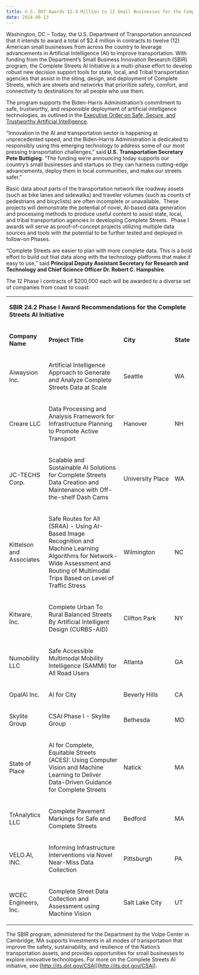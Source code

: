 ```yaml
---
title: U.S. DOT Awards $2.4 Million to 12 Small Businesses for the Complete Streets Artificial Intelligence Initiative
date: 2024-08-13
---
```


Washington, DC – Today, the U.S. Department of Transportation announced that it intends to award a total of $2.4 million in contracts to twelve (12) American small businesses from across the country to leverage advancements in Artificial Intelligence (AI) to improve transportation. With funding from the Department’s Small Business Innovation Research (SBIR) program, the Complete Streets AI Initiative is a multi-phase effort to develop robust new decision support tools for state, local, and Tribal transportation agencies that assist in the siting, design, and deployment of Complete Streets, which are streets and networks that prioritize safety, comfort, and connectivity to destinations for all people who use them. 

The program supports the Biden-Harris Administration’s commitment to safe, trustworthy, and responsible deployment of artificial intelligence technologies, as outlined in the [Executive Order on Safe, Secure, and Trustworthy Artificial Intelligence](https://www.whitehouse.gov/briefing-room/statements-releases/2023/10/30/fact-sheet-president-biden-issues-executive-order-on-safe-secure-and-trustworthy-artificial-intelligence/).   

“Innovation in the AI and transportation sector is happening at unprecedented speed, and the Biden-Harris Administration is dedicated to responsibly using this emerging technology to address some of our most pressing transportation challenges," said **U.S.** **Transportation Secretary Pete Buttigieg**. “The funding we’re announcing today supports our country’s small businesses and startups so they can harness cutting-edge advancements, deploy them in local communities, and make our streets safer.”  

Basic data about parts of the transportation network like roadway assets (such as bike lanes and sidewalks) and traveler volumes (such as counts of pedestrians and bicyclists) are often incomplete or unavailable.  These projects will demonstrate the potential of novel, AI-based data generation and processing methods to produce useful content to assist state, local, and tribal transportation agencies in developing Complete Streets.  Phase I awards will serve as proof-of-concept projects utilizing multiple data sources and tools with the potential to be further tested and deployed in follow-on Phases.

“Complete Streets are easier to plan with more complete data. This is a bold effort to build out that data along with the technology platforms that make it easy to use,” said **Principal Deputy Assistant Secretary for Research and Technology and Chief Science Officer Dr. Robert C. Hampshire**.  

The 12 Phase I contracts of $200,000 each will be awarded to a diverse set of companies from coast to coast:

<table><tbody><tr><td colspan="4"><p><span><span><span><a name="RANGE!A1"><b><span>SBIR 24.2 Phase I Award Recommendations for the Complete Streets AI Initiative</span></b></a><b><span></span></b></span></span></span></p></td></tr><tr><td><p><span><span><span><b><span>Company Name</span></b></span></span></span></p></td><td><p><span><span><span><b><span>Project Title</span></b></span></span></span></p></td><td nowrap="nowrap"><p><span><span><span><b><span>City</span></b></span></span></span></p></td><td><p><span><span><span><b><span>State</span></b></span></span></span></p></td></tr><tr><td><p><span><span><span><span>Aiwaysion Inc.</span></span></span></span></p></td><td><p><span><span><span><span>Artificial Intelligence Approach to Generate and Analyze Complete Streets Data at Scale</span></span></span></span></p></td><td nowrap="nowrap"><p><span><span><span><span>Seattle</span></span></span></span></p></td><td nowrap="nowrap"><p><span><span><span><span>WA</span></span></span></span></p></td></tr><tr><td><p><span><span><span><span>Creare LLC</span></span></span></span></p></td><td><p><span><span><span><span>Data Processing and Analysis Framework for Infrastructure Planning to Promote Active Transport</span></span></span></span></p></td><td nowrap="nowrap"><p><span><span><span><span>Hanover</span></span></span></span></p></td><td nowrap="nowrap"><p><span><span><span><span>NH</span></span></span></span></p></td></tr><tr><td><p><span><span><span><span>JC-TECHS Corp.</span></span></span></span></p></td><td><p><span><span><span><span>Scalable and Sustainable AI Solutions for Complete Streets Data Creation and Maintenance with Off-the-shelf Dash Cams</span></span></span></span></p></td><td nowrap="nowrap"><p><span><span><span><span>University Place</span></span></span></span></p></td><td nowrap="nowrap"><p><span><span><span><span>WA</span></span></span></span></p></td></tr><tr><td><p><span><span><span><span>Kittelson and Associates</span></span></span></span></p></td><td><p><span><span><span><span>Safe Routes for All (SR4A) - Using AI-Based Image Recognition and Machine Learning Algorithms for Network-Wide Assessment and Routing of Multimodal Trips Based on Level of Traffic Stress</span></span></span></span></p></td><td nowrap="nowrap"><p><span><span><span><span>Wilmington</span></span></span></span></p></td><td nowrap="nowrap"><p><span><span><span><span>NC</span></span></span></span></p></td></tr><tr><td><p><span><span><span><span>Kitware, Inc.</span></span></span></span></p></td><td><p><span><span><span><span>Complete Urban To Rural Balanced Streets By Artificial Intelligent Design (CURBS-AID)</span></span></span></span></p></td><td nowrap="nowrap"><p><span><span><span><span>Clifton Park</span></span></span></span></p></td><td nowrap="nowrap"><p><span><span><span><span>NY</span></span></span></span></p></td></tr><tr><td><p><span><span><span><span>Numobility LLC</span></span></span></span></p></td><td><p><span><span><span><span>Safe Accessible Multimodal Mobility Intelligence (SAMMI) for All Road Users</span></span></span></span></p></td><td nowrap="nowrap"><p><span><span><span><span>Atlanta</span></span></span></span></p></td><td nowrap="nowrap"><p><span><span><span><span>GA</span></span></span></span></p></td></tr><tr><td><p><span><span><span><span>OpalAI Inc.</span></span></span></span></p></td><td><p><span><span><span><span>AI for City&nbsp;</span></span></span></span></p></td><td nowrap="nowrap"><p><span><span><span><span>Beverly Hills</span></span></span></span></p></td><td nowrap="nowrap"><p><span><span><span><span>CA</span></span></span></span></p></td></tr><tr><td><p><span><span><span><span>Skylite Group</span></span></span></span></p></td><td><p><span><span><span><span>CSAI Phase I - Skylite Group</span></span></span></span></p></td><td nowrap="nowrap"><p><span><span><span><span>Bethesda</span></span></span></span></p></td><td nowrap="nowrap"><p><span><span><span><span>MD</span></span></span></span></p></td></tr><tr><td><p><span><span><span><span>State of Place</span></span></span></span></p></td><td><p><span><span><span><span>AI for Complete, Equitable Streets (ACES): Using Computer Vision and Machine Learning to Deliver Data-Driven Guidance for Complete Streets</span></span></span></span></p></td><td nowrap="nowrap"><p><span><span><span><span>Natick</span></span></span></span></p></td><td nowrap="nowrap"><p><span><span><span><span>MA</span></span></span></span></p></td></tr><tr><td><p><span><span><span><span>TrAnalytics LLC</span></span></span></span></p></td><td><p><span><span><span><span>Complete Pavement Markings for Safe and Complete Streets&nbsp;</span></span></span></span></p></td><td nowrap="nowrap"><p><span><span><span><span>Bedford</span></span></span></span></p></td><td nowrap="nowrap"><p><span><span><span><span>MA</span></span></span></span></p></td></tr><tr><td><p><span><span><span><span>VELO.AI, INC.</span></span></span></span></p></td><td><p><span><span><span><span>Informing Infrastructure Interventions via Novel Near-Miss Data Collection</span></span></span></span></p></td><td nowrap="nowrap"><p><span><span><span><span>Pittsburgh</span></span></span></span></p></td><td nowrap="nowrap"><p><span><span><span><span>PA</span></span></span></span></p></td></tr><tr><td><p><span><span><span><span>WCEC Engineers, Inc.&nbsp;</span></span></span></span></p></td><td><p><span><span><span><span>Complete Street Data Collection and Assessment using Machine Vision</span></span></span></span></p></td><td nowrap="nowrap"><p><span><span><span><span>Salt Lake City</span></span></span></span></p></td><td nowrap="nowrap"><p><span><span><span><span>UT</span></span></span></span></p></td></tr></tbody></table>

The SBIR program, administered for the Department by the Volpe Center in Cambridge, MA supports investments in all modes of transportation that improve the safety, sustainability, and resilience of the Nation’s transportation assets, and provides opportunities for small businesses to explore innovative technologies. For more on the Complete Streets AI initiative, see [http://its.dot.gov/CSAI](http://its.dot.gov/CSAI).
